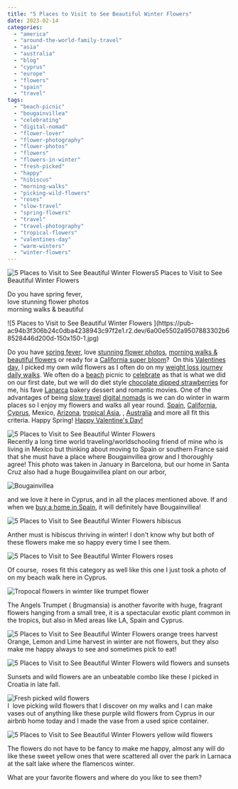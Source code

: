 ```yaml
---
title: "5 Places to Visit to See Beautiful Winter Flowers"
date: 2023-02-14
categories: 
  - "america"
  - "around-the-world-family-travel"
  - "asia"
  - "australia"
  - "blog"
  - "cyprus"
  - "europe"
  - "flowers"
  - "spain"
  - "travel"
tags: 
  - "beach-picnic"
  - "bougainvillea"
  - "celebrating"
  - "digital-nomad"
  - "flower-lover"
  - "flower-photography"
  - "flower-photos"
  - "flowers"
  - "flowers-in-winter"
  - "fresh-picked"
  - "happy"
  - "hibiscus"
  - "morning-walks"
  - "picking-wild-flowers"
  - "roses"
  - "slow-travel"
  - "spring-flowers"
  - "travel"
  - "travel-photography"
  - "tropical-flowers"
  - "valentines-day"
  - "warm-winters"
  - "winter-flowers"
---
```


  
[](https://pub-ac94b3f306b24c0dba4238943c97f2e1.r2.dev/6a00e5502a9507883302b7519550a7200c-768x593-1.jpg)![5 Places to Visit to See Beautiful Winter Flowers  ](https://pub-ac94b3f306b24c0dba4238943c97f2e1.r2.dev/6a00e5502a9507883302b751710292200b-768x532-1.jpg)5 Places to Visit to See  
Beautiful Winter Flowers

Do you have spring fever,   
love stunning flower photos  
morning walks & beautiful 

<!--more--> ![5 Places to Visit to See Beautiful Winter Flowers  ](https://pub-ac94b3f306b24c0dba4238943c97f2e1.r2.dev/6a00e5502a9507883302b68528446d200d-150x150-1.jpg)  
  
Do you have [spring fever](http://soultravelers3new.local/2013/04/spring-fever-tropical-flowers-in-asia.html), love [stunning flower photos](http://soultravelers3new.local/2014/03/15-stunning-flower-photos-to-spread-springs-joy.html), [morning walks & beautiful flowers](http://soultravelers3new.local/2022/04/morning-walks-beautiful-flower-photos.html) or ready for a [California super bloom](http://soultravelers3new.local/2017/04/californias-super-bloom-and-spring-trip-to-flower-fields-.html)?  On this [Valentines day,](http://soultravelers3new.local/2022/02/happy-valentines-day-super-bowl-weekend-.html) I picked my own wild flowers as I often do on my [weight loss journey](http://soultravelers3new.local/2022/09/weight-loss-journey-update.html#more) [daily walks](http://soultravelers3new.local/2013/08/grounding-earthing-nature-better-health.html). We often do a [beach](http://soultravelers3new.local/2018/12/best-beach-in-los-angeles-el-matador-in-malibu-.html) picnic to [celebrate](http://soultravelers3new.local/2011/08/happy-20th-wedding-anniversary.html) as that is what we did on our first date, but we will do diet style [chocolate dipped strawberries](http://soultravelers3new.local/2014/03/how-to-recipe-for-chocolate-strawberries-paleo-vegetarian.html) for me, his fave [Lanarca](http://soultravelers3new.local/2023/02/larnaca-travel-tips-.html) bakery dessert and romantic movies. One of the advantages of being [slow travel](http://soultravelers3new.local/2011/11/slow-travel.html) [digital nomads](http://soultravelers3new.local/2022/09/vacation-vs-full-time-travel-digital-nomad-lifestyle.html) is we can do winter in warm places so I enjoy my flowers and walks all year round. [Spain](http://soultravelers3new.local/2012/11/winter-beach-beauty-of-southern-spain.html), [California](http://soultravelers3new.local/2014/01/california-winter-beach-escape-.html), [Cyprus](http://soultravelers3new.local/2023/02/larnaca-travel-tips-.html), Mexico, [Arizona](http://soultravelers3new.local/2016/03/warm-winter-getaway-to-arizona.html), [tropical Asia](http://soultravelers3new.local/2011/01/tropical-winter-home-in-penang-malaysia-location-indenpendent-digital-nomad-long-term-travel-tips-.html), , [Australia](http://soultravelers3new.local/2012/09/visiting-the-sydney-opera-house-must-see-australia-travel.html) and more all fit this criteria. Happy Spring! [Happy Valentine's Day!](http://soultravelers3new.local/2016/02/6-places-to-celebrate-valentines-day-around-the-world.html)   
  
![ 5 Places to Visit to See Beautiful Winter Flowers](https://pub-ac94b3f306b24c0dba4238943c97f2e1.r2.dev/6a00e5502a9507883302b7519550a7200c-768x593-1.jpg)  
Recently a long time world traveling/worldschooling friend of mine who is living in Mexico but thinking about moving to Spain or southern France said that she must have a place where Bougainvillea grow and I thoroughly agree! This photo was taken in January in Barcelona, but our home in Santa Cruz also had a huge Bougainvillea plant on our arbor,  
  
![Bougainvillea ](https://pub-ac94b3f306b24c0dba4238943c97f2e1.r2.dev/6a00e5502a9507883302b751710400200b-1024x768-1.jpg)  
  
  
and we love it here in Cyprus, and in all the places mentioned above. If and when we [buy a home in Spain](http://soultravelers3new.local/2022/07/americans-house-hunting-in-spain-home-buying-abroad-.html), it will definitely have Bougainvillea!   
  
  
[](https://pub-ac94b3f306b24c0dba4238943c97f2e1.r2.dev/6a00e5502a9507883302b7519550a7200c-768x593-1.jpg)![ 5 Places to Visit to See Beautiful Winter Flowers hibiscus ](https://pub-ac94b3f306b24c0dba4238943c97f2e1.r2.dev/6a00e5502a9507883302b6852844c1200d-scaled-1.jpg)  
  
Anther must is hibiscus thriving in winter! I don't know why but both of these flowers make me so happy every time I see them. 

![ 5 Places to Visit to See Beautiful Winter Flowers roses ](https://pub-ac94b3f306b24c0dba4238943c97f2e1.r2.dev/6a00e5502a9507883302b75195510e200c-scaled-1.jpg)

Of course,  roses fit this category as well like this one I just took a photo of on my beach walk here in Cyprus.   
  
  
![Tropocal flowers in wimter like trumpet flower](https://pub-ac94b3f306b24c0dba4238943c97f2e1.r2.dev/6a00e5502a9507883302b75171040f200b.jpg)  
  
The Angels Trumpet ( Brugmansia) is another favorite with huge, fragrant flowers hanging from a small tree, it is a spectacular exotic plant common in the tropics, but also in Med areas like LA, Spain and Cyprus.   
  
![ 5 Places to Visit to See Beautiful Winter Flowers orange trees harvest ](https://pub-ac94b3f306b24c0dba4238943c97f2e1.r2.dev/6a00e5502a9507883302b751955112200c.jpg)  
Orange, Lemon and Lime harvest in winter are not flowers, but they also make me happy always to see and sometimes pick to eat!  
  
![ 5 Places to Visit to See Beautiful Winter Flowers wild flowers and sunsets](https://pub-ac94b3f306b24c0dba4238943c97f2e1.r2.dev/6a00e5502a9507883302b6852844f7200d-768x768-1.jpg)

Sunsets and wild flowers are an unbeatable combo like these I picked in Croatia in late fall.   
  
![Fresh picked wild flowers ](https://pub-ac94b3f306b24c0dba4238943c97f2e1.r2.dev/6a00e5502a9507883302b7519552ab200c-768x696-1.jpg)  
I  love picking wild flowers that I discover on my walks and I can make vases out of anything like these purple wild flowers from Cyprus in our airbnb home today and I made the vase from a used spice container. 

![ 5 Places to Visit to See Beautiful Winter Flowers yellow wild flowers](https://pub-ac94b3f306b24c0dba4238943c97f2e1.r2.dev/6a00e5502a9507883302b75195514f200c-scaled.jpg)  
  
The flowers do not have to be fancy to make me happy, almost any will do like these sweet yellow ones that were scattered all over the park in Larnaca at the salt lake where the flamencos winter.   
  
What are your favorite flowers and where do you like to see them?
